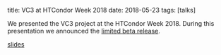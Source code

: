 title: VC3 at HTCondor Week 2018
date: 2018-05-23
tags: [talks]

We presented the VC3 project at the HTCondor Week 2018. During this
presentation we announced the [limited beta release](2018-05-23-Limited).

[slides](images/2018-05-23-condor-week.pdf)

